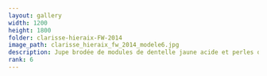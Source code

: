 ```yaml
---
layout: gallery
width: 1200
height: 1800
folder: clarisse-hieraix-FW-2014
image_path: clarisse_hieraix_fw_2014_modele6.jpg
description: Jupe brodée de modules de dentelle jaune acide et perles de silicone Cristal
rank: 6
---
```

